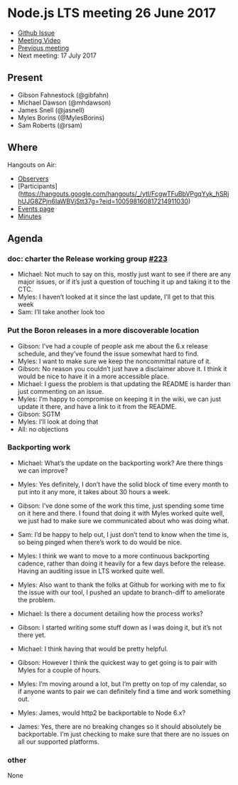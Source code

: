 # Node.js LTS meeting 26 June 2017

- [Github Issue](https://github.com/nodejs/LTS/issues/233)
- [Meeting Video](https://www.youtube.com/watch?v=xSo6YiKzc5M)
- [Previous meeting](https://github.com/nodejs/LTS/issues/225)
- Next meeting: 17 July 2017


## Present

- Gibson Fahnestock (@gibfahn)
- Michael Dawson (@mhdawson)
- James Snell (@jasnell)
- Myles Borins (@MylesBorins)
- Sam Roberts (@rsam)


## Where

Hangouts on Air:
- [Observers](https://www.youtube.com/watch?v=XubwojXZGtU)
- [Participants] (https://hangouts.google.com/hangouts/_/ytl/FcgwTFuBbVPgqYyk_hSRjhUJG8ZPjn6IaWBVjStt37g=?eid=100598160817214911030)
- [Events page](https://www.youtube.com/my_live_events)
- [Minutes](https://docs.google.com/document/d/16c_FvWTi-IJ-gZkjfo_eQtIOyRpgpGRUGTq2re3CnGs/edit?usp=sharing)

## Agenda

### doc: charter the Release working group [#223](https://github.com/nodejs/LTS/pull/223)

- Michael: Not much to say on this, mostly just want to see if there are any
  major issues, or if it’s just a question of touching it up and taking it to
  the CTC.
- Myles: I haven’t looked at it since the last update, I’ll get to that this
  week
- Sam: I’ll take another look too

### Put the Boron releases in a more discoverable location

- Gibson: I’ve had a couple of people ask me about the 6.x release schedule,
  and they’ve found the issue somewhat hard to find.
- Myles: I want to make sure we keep the noncommittal nature of it.
- Gibson: No reason you couldn’t just have a disclaimer above it. I think it
  would be nice to have it in a more accessible place.
- Michael: I guess the problem is that updating the README is harder than just
  commenting on an issue.
- Myles: I’m happy to compromise on keeping it in the wiki, we can just update
  it there, and have a link to it from the README.
- Gibson: SGTM
- Myles: I’ll look at doing that
- All: no objections

### Backporting work

- Michael: What’s the update on the backporting work? Are there things we can
  improve?
- Myles: Yes definitely, I don’t have the solid block of time every month to
  put into it any more, it takes about 30 hours a week.
- Gibson: I’ve done some of the work this time, just spending some time on it
  here and there. I found that doing it with Myles worked quite well, we just
  had to make sure we communicated about who was doing what.
- Sam: I’d be happy to help out, I just don’t tend to know when the time is, so
  being pinged when there’s work to do would be nice.
- Myles: I think we want to move to a more continuous backporting cadence,
  rather than doing it heavily for a few days before the release. Having an
  auditing issue in LTS worked quite well.
- Myles: Also want to thank the folks at Github for working with me to fix the
  issue with our tool, I pushed an update to branch-diff to ameliorate the
  problem.
- Michael: Is there a document detailing how the process works?
- Gibson: I started writing some stuff down as I was doing it, but it’s not
  there yet.
- Michael: I think having that would be pretty helpful.
- Gibson: However I think the quickest way to get going is to pair with Myles
  for a couple of hours.
- Myles: I’m moving around a lot, but I’m pretty on top of my calendar, so if
  anyone wants to pair we can definitely find a time and work something out.

- Myles: James, would http2 be backportable to Node 6.x?
- James: Yes, there are no breaking changes so it should absolutely be
  backportable. I’m just checking to make sure that there are no issues on all
  our supported platforms.

### other

None


